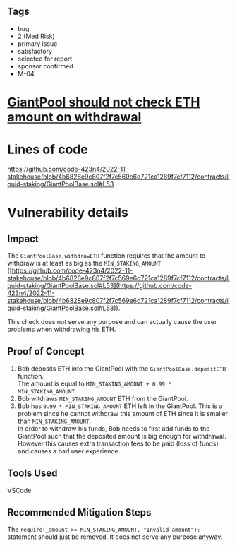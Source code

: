 ## Tags

- bug
- 2 (Med Risk)
- primary issue
- satisfactory
- selected for report
- sponsor confirmed
- M-04

# [GiantPool should not check ETH amount on withdrawal](https://github.com/code-423n4/2022-11-stakehouse-findings/issues/92) 

# Lines of code

https://github.com/code-423n4/2022-11-stakehouse/blob/4b6828e9c807f2f7c569e6d721ca1289f7cf7112/contracts/liquid-staking/GiantPoolBase.sol#L53


# Vulnerability details

## Impact
The `GiantPoolBase.withdrawETH` function requires that the amount to withdraw is at least as big as the `MIN_STAKING_AMOUNT` ([https://github.com/code-423n4/2022-11-stakehouse/blob/4b6828e9c807f2f7c569e6d721ca1289f7cf7112/contracts/liquid-staking/GiantPoolBase.sol#L53](https://github.com/code-423n4/2022-11-stakehouse/blob/4b6828e9c807f2f7c569e6d721ca1289f7cf7112/contracts/liquid-staking/GiantPoolBase.sol#L53)).  

This check does not serve any purpose and can actually cause the user problems when withdrawing his ETH.  

## Proof of Concept
1. Bob deposits ETH into the GiantPool with the `GiantPoolBase.depositETH` function.  
   The amount is equal to `MIN_STAKING_AMOUNT + 0.99 * MIN_STAKING_AMOUNT`.
2. Bob witdraws `MIN_STAKING_AMOUNT` ETH from the GiantPool.  
3. Bob has `0.99 * MIN_STAKING_AMOUNT` ETH left in the GiantPool. This is a problem since he cannot withdraw this amount of ETH since it is smaller than `MIN_STAKING_AMOUNT`.  
   In order to withdraw his funds, Bob needs to first add funds to the GiantPool such that the deposited amount is big enough for withdrawal.  However this causes extra transaction fees to be paid (loss of funds) and causes a bad user experience.  

## Tools Used
VSCode

## Recommended Mitigation Steps
The `require(_amount >= MIN_STAKING_AMOUNT, "Invalid amount");` statement should just be removed. It does not serve any purpose anyway.  